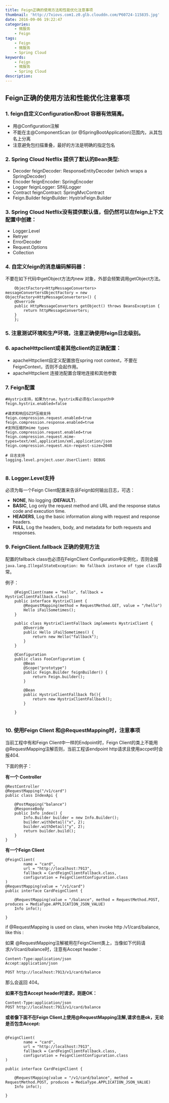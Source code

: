 ```yaml
---
title: Feign正确的使用方法和性能优化注意事项
thumbnail: 'http://7xiovs.com1.z0.glb.clouddn.com/P60724-115835.jpg'
date: 2016-09-06 19:22:47
categories:
	- 微服务
	- Feign
tags:
	- Feign
	- 微服务
	- Spring Cloud
keywords:
	- Feign
	- 微服务
	- Spring Cloud
description:
---
```


## Feign正确的使用方法和性能优化注意事项

### 1. feign自定义Configuration和root 容器有效隔离。

- 用@Configuration注解
- 不能在主@ComponentScan (or @SpringBootApplication)范围内，从其包名上分离
- 注意避免包扫描重叠，最好的方法是明确的指定包名

### 2. Spring Cloud Netflix 提供了默认的Bean类型:

* Decoder feignDecoder: ResponseEntityDecoder (which wraps a SpringDecoder)
* Encoder feignEncoder: SpringEncoder
* Logger feignLogger: Slf4jLogger
* Contract feignContract: SpringMvcContract
* Feign.Builder feignBuilder: HystrixFeign.Builder

### 3. Spring Cloud Netflix没有提供默认值，但仍然可以在feign上下文配置中创建：

* Logger.Level
* Retryer
* ErrorDecoder
* Request.Options
* Collection<RequestInterceptor>

### 4. 自定义feign的消息编码解码器：
	
不要在如下代码中getObject方法内new 对象，外部会频繁调用getObject方法。
	
```
	ObjectFactory<HttpMessageConverters> messageConvertersObjectFactory = new ObjectFactory<HttpMessageConverters>() {
	@Override
	public HttpMessageConverters getObject() throws BeansException {
		return httpMessageConverters;
	}
	};
```

### 5. 注意测试环境和生产环境，注意正确使用feign日志级别。

### 6. apacheHttpclient或者其他client的正确配置：
	
- apacheHttpclient自定义配置放在spring root context，不要在FeignContext，否则不会起作用。
- apacheHttpclient 连接池配置合理地连接和其他参数

### 7. Feign配置

```
#Hystrix支持，如果为true，hystrix库必须在classpath中
feign.hystrix.enabled=false
 
#请求和响应GZIP压缩支持
feign.compression.request.enabled=true
feign.compression.response.enabled=true
#支持压缩的mime types
feign.compression.request.enabled=true
feign.compression.request.mime-types=text/xml,application/xml,application/json
feign.compression.request.min-request-size=2048

# 日志支持
logging.level.project.user.UserClient: DEBUG
	

```

### 8. Logger.Level支持

必须为每一个Feign Client配置来告诉Feign如何输出日志，可选：
	
* **NONE**, No logging (**DEFAULT**).
* **BASIC**,  Log only the request method and URL and the response status code and execution time.
* **HEADERS**, Log the basic information along with request and response headers.
* **FULL**, Log the headers, body, and metadata for both requests and responses.

### 9. FeignClient.fallback 正确的使用方法

 配置的fallback class也必须在FeignClient Configuration中实例化，否则会报
` java.lang.IllegalStateException: No fallback instance of type class `异常。

例子：

```
	@FeignClient(name = "hello", fallback = HystrixClientFallback.class)
	public interface HystrixClient {
	    @RequestMapping(method = RequestMethod.GET, value = "/hello")
	    Hello iFailSometimes();
	}
	
	public class HystrixClientFallback implements HystrixClient {
	    @Override
	    public Hello iFailSometimes() {
	        return new Hello("fallback");
	    }
	}
	
	@Configuration
	public class FooConfiguration {
	    @Bean
		@Scope("prototype")
		public Feign.Builder feignBuilder() {
			return Feign.builder();
		}
		
		@Bean
		public HystrixClientFallback fb(){
			return new HystrixClientFallback();
		}
		
	}
	
```

### 10. 使用Feign Client 和@RequestMapping时，注意事项
 
 
当前工程中有和Feign Client中一样的Endpoint时，Feign Client的类上不能用@RequestMapping注解否则，当前工程该endpoint http请求且使用accpet时会报404.
  
 
下面的例子：
 

**有一个 Controller**

```
@RestController
@RequestMapping("/v1/card")
public class IndexApi {

    @PostMapping("balance")
    @ResponseBody
    public Info index() {
        Info.Builder builder = new Info.Builder();
        builder.withDetail("x", 2);
        builder.withDetail("y", 2);
        return builder.build();
    }
}

```

**有一个Feign Client**

```
@FeignClient(
        name = "card",
        url = "http://localhost:7913",
        fallback = CardFeignClientFallback.class,
        configuration = FeignClientConfiguration.class
)
@RequestMapping(value = "/v1/card")
public interface CardFeignClient {

    @RequestMapping(value = "/balance", method = RequestMethod.POST, produces = MediaType.APPLICATION_JSON_VALUE)
    Info info();

}
```

if @RequestMapping is used on class, when invoke http /v1/card/balance, like this :

如果 @RequestMapping注解被用在FeignClient类上，当像如下代码请求/v1/card/balance时，注意有Accept header：

```
Content-Type:application/json
Accept:application/json

POST http://localhost:7913/v1/card/balance
```


那么会返回 404。

**如果不包含Accept header时请求，则是OK：**

```
Content-Type:application/json
POST http://localhost:7913/v1/card/balance
```


**或者像下面不在Feign Client上使用@RequestMapping注解,请求也是ok，无论是否包含Accept:**

```

@FeignClient(
        name = "card",
        url = "http://localhost:7913",
        fallback = CardFeignClientFallback.class,
        configuration = FeignClientConfiguration.class
)

public interface CardFeignClient {

    @RequestMapping(value = "/v1/card/balance", method = RequestMethod.POST, produces = MediaType.APPLICATION_JSON_VALUE)
    Info info();

}

```
 



 